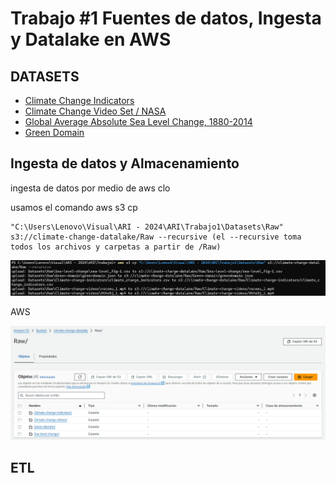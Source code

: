 # Trabajo #1 Fuentes de datos, Ingesta y Datalake en AWS


## DATASETS
- [Climate Change Indicators](https://www.kaggle.com/datasets/tarunrm09/climate-change-indicators?select=climate_change_indicators.csv)
- [Climate Change Video Set / NASA](https://www.kaggle.com/datasets/brsdincer/climate-change-video-set-nasa)
- [Global Average Absolute Sea Level Change, 1880-2014](https://datahub.io/core/sea-level-rise#data)
- [Green Domain](https://www.thegreenwebfoundation.org/tools/green-web-dataset/)

## Ingesta de datos y Almacenamiento

ingesta de datos por medio de aws clo

usamos el comando aws s3 cp 

```
"C:\Users\Lenovo\Visual\ARI - 2024\ARI\Trabajo1\Datasets\Raw" s3://climate-change-datalake/Raw --recursive (el --recursive toma todos los archivos y carpetas a partir de /Raw)
```

![alt text](image.png)


AWS

![alt text](image-1.png)

## ETL

